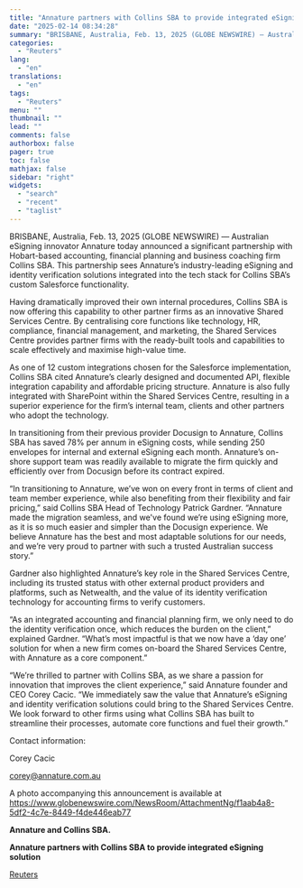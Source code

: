 ```yaml
---
title: "Annature partners with Collins SBA to provide integrated eSigning solution"
date: "2025-02-14 08:34:28"
summary: "BRISBANE, Australia, Feb. 13, 2025 (GLOBE NEWSWIRE) — Australian eSigning innovator Annature today announced a significant partnership with Hobart-based accounting, financial planning and business coaching firm Collins SBA. This partnership sees Annature’s industry-leading eSigning and identity verification solutions integrated into the tech stack for Collins SBA’s custom Salesforce functionality.Having dramatically..."
categories:
  - "Reuters"
lang:
  - "en"
translations:
  - "en"
tags:
  - "Reuters"
menu: ""
thumbnail: ""
lead: ""
comments: false
authorbox: false
pager: true
toc: false
mathjax: false
sidebar: "right"
widgets:
  - "search"
  - "recent"
  - "taglist"
---
```


BRISBANE, Australia, Feb. 13, 2025 (GLOBE NEWSWIRE) — Australian eSigning innovator Annature today announced a significant partnership with Hobart-based accounting, financial planning and business coaching firm Collins SBA. This partnership sees Annature’s industry-leading eSigning and identity verification solutions integrated into the tech stack for Collins SBA’s custom Salesforce functionality.

Having dramatically improved their own internal procedures, Collins SBA is now offering this capability to other partner firms as an innovative Shared Services Centre. By centralising core functions like technology, HR, compliance, financial management, and marketing, the Shared Services Centre provides partner firms with the ready-built tools and capabilities to scale effectively and maximise high-value time.

As one of 12 custom integrations chosen for the Salesforce implementation, Collins SBA cited Annature’s clearly designed and documented API, flexible integration capability and affordable pricing structure. Annature is also fully integrated with SharePoint within the Shared Services Centre, resulting in a superior experience for the firm’s internal team, clients and other partners who adopt the technology.

In transitioning from their previous provider Docusign to Annature, Collins SBA has saved 78% per annum in eSigning costs, while sending 250 envelopes for internal and external eSigning each month. Annature’s on-shore support team was readily available to migrate the firm quickly and efficiently over from Docusign before its contract expired.

“In transitioning to Annature, we’ve won on every front in terms of client and team member experience, while also benefiting from their flexibility and fair pricing,” said Collins SBA Head of Technology Patrick Gardner. “Annature made the migration seamless, and we've found we’re using eSigning more, as it is so much easier and simpler than the Docusign experience. We believe Annature has the best and most adaptable solutions for our needs, and we’re very proud to partner with such a trusted Australian success story.”

Gardner also highlighted Annature’s key role in the Shared Services Centre, including its trusted status with other external product providers and platforms, such as Netwealth, and the value of its identity verification technology for accounting firms to verify customers.

“As an integrated accounting and financial planning firm, we only need to do the identity verification once, which reduces the burden on the client,” explained Gardner. “What’s most impactful is that we now have a ‘day one’ solution for when a new firm comes on-board the Shared Services Centre, with Annature as a core component.”

“We’re thrilled to partner with Collins SBA, as we share a passion for innovation that improves the client experience,” said Annature founder and CEO Corey Cacic. “We immediately saw the value that Annature’s eSigning and identity verification solutions could bring to the Shared Services Centre. We look forward to other firms using what Collins SBA has built to streamline their processes, automate core functions and fuel their growth.”

Contact information:

Corey Cacic

corey@annature.com.au

A photo accompanying this announcement is available at https://www.globenewswire.com/NewsRoom/AttachmentNg/f1aab4a8-5df2-4c7e-8449-f4de446eab77

**Annature and Collins SBA.**

**Annature partners with Collins SBA to provide integrated eSigning solution**

[Reuters](https://www.tradingview.com/news/reuters.com,2025-02-14:newsml_GNX55s51j:0-annature-partners-with-collins-sba-to-provide-integrated-esigning-solution/)
